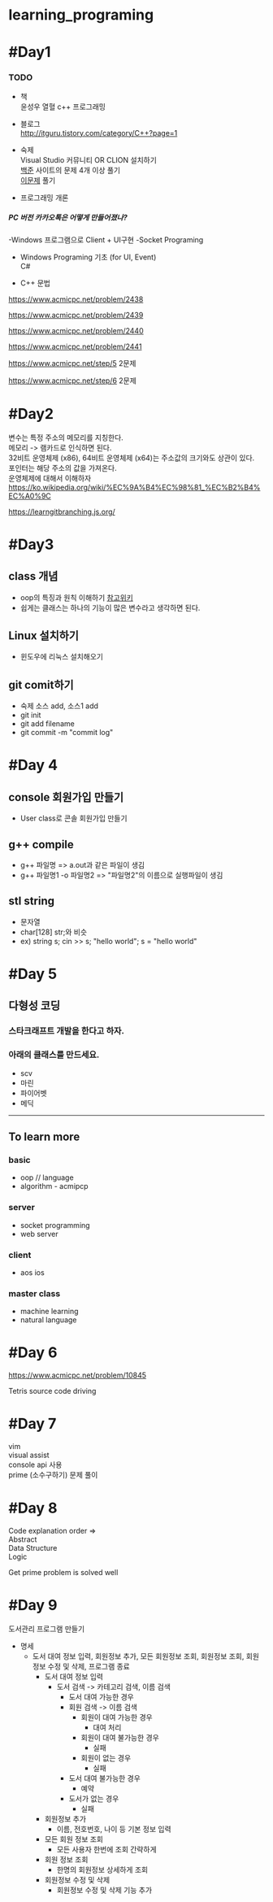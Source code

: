 # learning_programing

# #Day1  

### TODO
* 책   
윤성우 열혈 c++ 프로그래밍  
* 블로그  
http://itguru.tistory.com/category/C++?page=1  
* 숙제  
Visual Studio 커뮤니티 OR CLION 설치하기  
[백준](https://www.acmicpc.net/step/1) 사이트의 문제 4개 이상 풀기  
[이문제](https://www.acmicpc.net/problem/2741) 풀기  


* 프로그래밍 개론  
##### PC 버전 카카오톡은 어떻게 만들어졌나?
-Windows 프로그램으로 Client + UI구현
-Socket Programing

* Windows Programing 기초 (for UI, Event)  
C#

* C++ 문법  

https://www.acmicpc.net/problem/2438  

https://www.acmicpc.net/problem/2439  

https://www.acmicpc.net/problem/2440  

https://www.acmicpc.net/problem/2441  

https://www.acmicpc.net/step/5  2문제  

https://www.acmicpc.net/step/6  2문제  


# #Day2  

 변수는 특정 주소의 메모리를 지칭한다.  
 메모리 -> 램카드로 인식하면 된다.  
 32비트 운영체제 (x86), 64비트 운영체제 (x64)는 주소값의 크기와도 상관이 있다.  
 포인터는 해당 주소의 값을 가져온다.  
 운영체제에 대해서 이해하자   
 https://ko.wikipedia.org/wiki/%EC%9A%B4%EC%98%81_%EC%B2%B4%EC%A0%9C  
 
 https://learngitbranching.js.org/
 
 # #Day3
 
## class 개념  
- oop의 특징과 원칙 이해하기 [참고위키](https://en.wikipedia.org/wiki/Object-oriented_programming)
- 쉽게는 클래스는 하나의 기능이 많은 변수라고 생각하면 된다.

## Linux 설치하기
- 윈도우에 리눅스 설치해오기

## git comit하기
- 숙제 소스 add, 소스1 add
- git init
- git add filename
- git commit -m "commit log"


# #Day 4

## console 회원가입 만들기
- User class로 콘솔 회원가입 만들기

## g++ compile
- g++ 파일명
=> a.out과 같은 파일이 생김
- g++ 파일명1 -o 파일명2
=> "파일명2"의 이름으로 실행파일이 생김

## stl string
- 문자열
- char[128] str;와 비슷
- ex) string s; cin >> s; "hello world"; s = "hello world"

# #Day 5

## 다형성 코딩
### 스타크래프트 개발을 한다고 하자.
### 아래의 클래스를 만드세요.
- scv
- 마린
- 파이어벳
- 메딕

------------------

## To learn more

### basic
- oop // language
- algorithm - acmipcp

### server
- socket programming
- web server

### client
- aos ios

### master class
- machine learning
- natural language


# #Day 6

https://www.acmicpc.net/problem/10845  

Tetris source code driving


# #Day 7

vim  
visual assist  
console api 사용  
prime (소수구하기) 문제 풀이  

# #Day 8
Code explanation order =>  
Abstract  
Data Structure  
Logic  

Get prime problem is solved well  


# #Day 9
도서관리 프로그램 만들기
* 명세
  * 도서 대여 정보 입력, 회원정보 추가, 모든 회원정보 조회, 회원정보 조회, 회원정보 수정 및 삭제, 프로그램 종료
    * 도서 대여 정보 입력
      * 도서 검색 -> 카테고리 검색, 이름 검색
        * 도서 대여 가능한 경우
        * 회원 검색 -> 이름 검색
          * 회원이 대여 가능한 경우 
            * 대여 처리
          * 회원이 대여 불가능한 경우
            * 실패
          * 회원이 없는 경우
            * 실패
        * 도서 대여 불가능한 경우 
          * 예약
        * 도서가 없는 경우
          * 실패
    * 회원정보 추가
      * 이름, 전호번호, 나이 등 기본 정보 입력
    * 모든 회원 정보 조회
      * 모든 사용자 한번에 조회 간략하게
    * 회원 정보 조회
      * 한명의 회원정보 상세하게 조회
    * 회원정보 수정 및 삭제
      * 회원정보 수정 및 삭제 기능 추가

